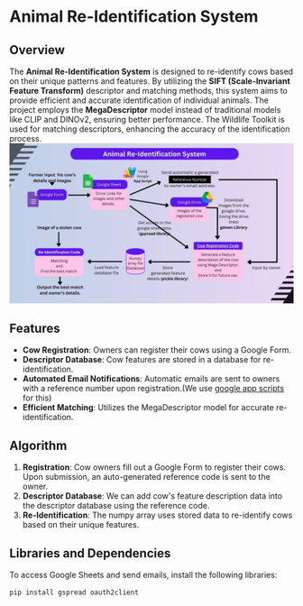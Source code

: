 # Animal Re-Identification System

## Overview
The **Animal Re-Identification System** is designed to re-identify cows based on their unique patterns and features. By utilizing the **SIFT (Scale-Invariant Feature Transform)** descriptor and matching methods, this system aims to provide efficient and accurate identification of individual animals. The project employs the **MegaDescriptor** model instead of traditional models like CLIP and DINOv2, ensuring better performance. The Wildlife Toolkit is used for matching descriptors, enhancing the accuracy of the identification process.
![Project Overview](https://github.com/niroshan21/Animal-Re-identification-System/blob/main/Images/Google%20Form.jpg?raw=true)

## Features
- **Cow Registration**: Owners can register their cows using a Google Form.
- **Descriptor Database**: Cow features are stored in a database for re-identification.
- **Automated Email Notifications**: Automatic emails are sent to owners with a reference number upon registration.(We use [google app scripts](https://github.com/niroshan21/Animal-Re-identification-System/tree/main/Google%20Apps%20Script) for this)
- **Efficient Matching**: Utilizes the MegaDescriptor model for accurate re-identification.

## Algorithm
1. **Registration**: Cow owners fill out a Google Form to register their cows. Upon submission, an auto-generated reference code is sent to the owner.
2. **Descriptor Database**: We can add cow's feature description data into the descriptor database using the reference code.
3. **Re-Identification**: The numpy array uses stored data to re-identify cows based on their unique features.

## Libraries and Dependencies
To access Google Sheets and send emails, install the following libraries:
```bash
pip install gspread oauth2client

